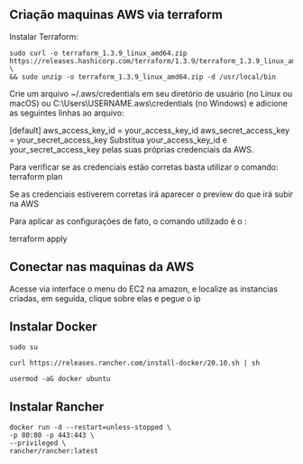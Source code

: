 ## Criação maquinas AWS via terraform

Instalar Terraform:

```
sudo curl -o terraform_1.3.9_linux_amd64.zip https://releases.hashicorp.com/terraform/1.3.9/terraform_1.3.9_linux_amd64.zip \
&& sudo unzip -o terraform_1.3.9_linux_amd64.zip -d /usr/local/bin

```

Crie um arquivo ~/.aws/credentials em seu diretório de usuário (no Linux ou macOS) ou C:\Users\USERNAME\.aws\credentials (no Windows) e adicione as seguintes linhas ao arquivo:

[default]
aws_access_key_id = your_access_key_id
aws_secret_access_key = your_secret_access_key
Substitua your_access_key_id e your_secret_access_key pelas suas próprias credenciais da AWS.

Para verificar se as credenciais estão corretas basta utilizar o comando:
terraform plan

Se as credenciais estiverem corretas irá aparecer o preview do que irá subir na AWS

Para aplicar as configurações de fato, o comando utilizado é o :

terraform apply

## Conectar nas maquinas da AWS

Acesse via interface o menu do EC2 na amazon, e localize as instancias criadas, em seguida, clique sobre elas e pegue o ip

## Instalar Docker

```
sudo su

curl https://releases.rancher.com/install-docker/20.10.sh | sh

usermod -aG docker ubuntu

```
## Instalar Rancher

```
docker run -d --restart=unless-stopped \
-p 80:80 -p 443:443 \
--privileged \
rancher/rancher:latest
```